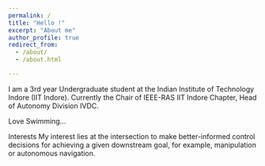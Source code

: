 ```yaml
---
permalink: /
title: "Hello !" 
excerpt: "About me"
author_profile: true
redirect_from: 
  - /about/
  - /about.html

--- 
```



<div class="about_image">
  I am a 3rd year Undergraduate student at the Indian Institute of Technology Indore (IIT Indore). Currently the Chair of IEEE-RAS IIT Indore Chapter, Head of Autonomy Division IVDC.
  
  Love Swimming...

  Interests
  My interest lies at the intersection to make better-informed control decisions for achieving a given downstream goal, for example, manipulation or autonomous navigation.


</div>

